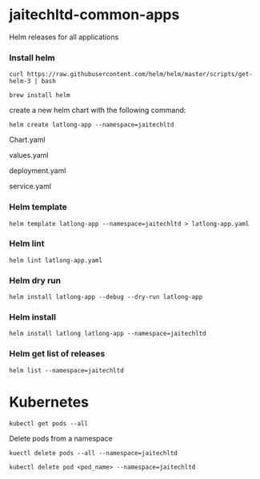 # jaitechltd-common-apps
Helm  releases for all applications

### Install helm
```shell
curl https://raw.githubusercontent.com/helm/helm/master/scripts/get-helm-3 | bash   
```
```shell
brew install helm
```

create a new helm chart with the following command:

```shell
helm create latlong-app --namespace=jaitechltd
```

Chart.yaml

values.yaml

deployment.yaml

service.yaml


### Helm template

```shell
helm template latlong-app --namespace=jaitechltd > latlong-app.yaml
```

### Helm lint
```shell
helm lint latlong-app.yaml
```

### Helm dry run
```shell
helm install latlong-app --debug --dry-run latlong-app
```

### Helm install

```shell
helm install latlong latlong-app --namespace=jaitechltd
```

### Helm get list of releases

```shell
helm list --namespace=jaitechltd
```

# Kubernetes

```shell
kubectl get pods --all
```

Delete pods from a namespace

```shell
kuectl delete pods --all --namespace=jaitechltd
```

```shell
kubectl delete pod <pod_name> --namespace=jaitechltd
```


